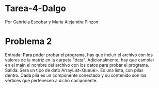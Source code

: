 # Tarea-4-Dalgo
Por Gabriela Escobar y Maria Alejandra Pinzon
# Problema 2
Entrada: Para poder probar el programa, hay que incluir el archivo con los valores de la matriz en la carpeta "data". Adicionalmente, hay que cambiar en el main el nombre del archivo con los datos para probar el programa.
Salida: Sera un tipo de dato ArrayList<Queue<Integer>>. Es una lista, con pilas dentro. Cada pila es un componente conectado y su contenido son los vertices que pertenecen a dicho componente.
